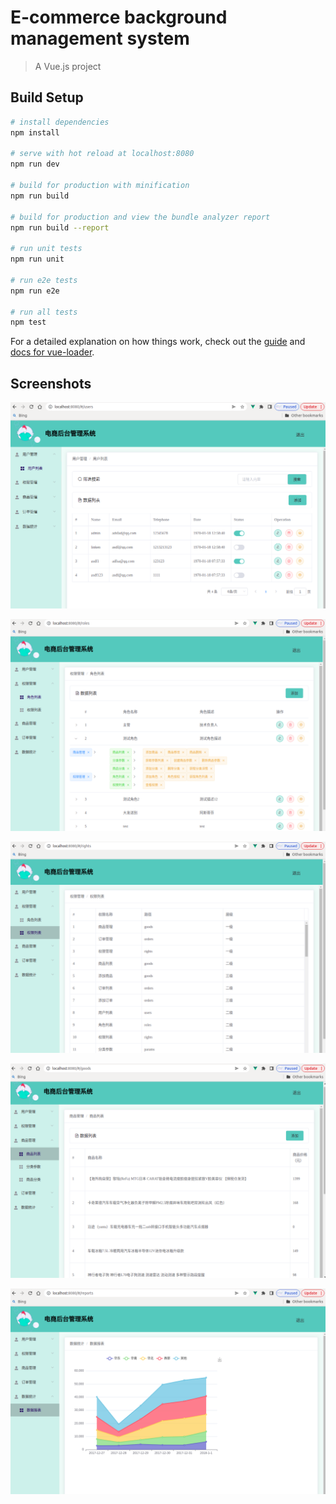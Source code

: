 # E-commerce background management system

> A Vue.js project

## Build Setup

``` bash
# install dependencies
npm install

# serve with hot reload at localhost:8080
npm run dev

# build for production with minification
npm run build

# build for production and view the bundle analyzer report
npm run build --report

# run unit tests
npm run unit

# run e2e tests
npm run e2e

# run all tests
npm test
```

For a detailed explanation on how things work, check out the [guide](http://vuejs-templates.github.io/webpack/) and [docs for vue-loader](http://vuejs.github.io/vue-loader).

## Screenshots

![1](https://github.com/Caishuxiu/shop/blob/main/screenshots/1.png)

![2](https://github.com/Caishuxiu/shop/blob/main/screenshots/2.png)

![3](https://github.com/Caishuxiu/shop/blob/main/screenshots/3.png)

![4](https://github.com/Caishuxiu/shop/blob/main/screenshots/4.png)

![5](https://github.com/Caishuxiu/shop/blob/main/screenshots/5.png)

